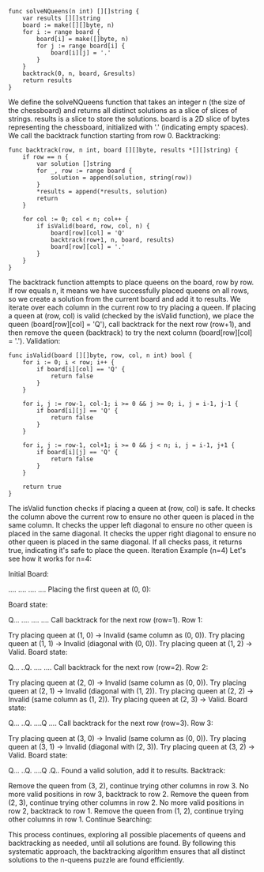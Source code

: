 
```
func solveNQueens(n int) [][]string {
    var results [][]string
    board := make([][]byte, n)
    for i := range board {
        board[i] = make([]byte, n)
        for j := range board[i] {
            board[i][j] = '.'
        }
    }
    backtrack(0, n, board, &results)
    return results
}
```

We define the solveNQueens function that takes an integer n (the size of the chessboard) and returns all distinct solutions as a slice of slices of strings.
results is a slice to store the solutions.
board is a 2D slice of bytes representing the chessboard, initialized with '.' (indicating empty spaces).
We call the backtrack function starting from row 0.
Backtracking:

```
func backtrack(row, n int, board [][]byte, results *[][]string) {
    if row == n {
        var solution []string
        for _, row := range board {
            solution = append(solution, string(row))
        }
        *results = append(*results, solution)
        return
    }

    for col := 0; col < n; col++ {
        if isValid(board, row, col, n) {
            board[row][col] = 'Q'
            backtrack(row+1, n, board, results)
            board[row][col] = '.'
        }
    }
}
```

The backtrack function attempts to place queens on the board, row by row.
If row equals n, it means we have successfully placed queens on all rows, so we create a solution from the current board and add it to results.
We iterate over each column in the current row to try placing a queen.
If placing a queen at (row, col) is valid (checked by the isValid function), we place the queen (board[row][col] = 'Q'), call backtrack for the next row (row+1), and then remove the queen (backtrack) to try the next column (board[row][col] = '.').
Validation:

```
func isValid(board [][]byte, row, col, n int) bool {
    for i := 0; i < row; i++ {
        if board[i][col] == 'Q' {
            return false
        }
    }

    for i, j := row-1, col-1; i >= 0 && j >= 0; i, j = i-1, j-1 {
        if board[i][j] == 'Q' {
            return false
        }
    }

    for i, j := row-1, col+1; i >= 0 && j < n; i, j = i-1, j+1 {
        if board[i][j] == 'Q' {
            return false
        }
    }

    return true
}
```

The isValid function checks if placing a queen at (row, col) is safe.
It checks the column above the current row to ensure no other queen is placed in the same column.
It checks the upper left diagonal to ensure no other queen is placed in the same diagonal.
It checks the upper right diagonal to ensure no other queen is placed in the same diagonal.
If all checks pass, it returns true, indicating it's safe to place the queen.
Iteration Example (n=4)
Let's see how it works for n=4:

Initial Board:


....
....
....
....
Placing the first queen at (0, 0):

Board state:

Q...
....
....
....
Call backtrack for the next row (row=1).
Row 1:

Try placing queen at (1, 0) -> Invalid (same column as (0, 0)).
Try placing queen at (1, 1) -> Invalid (diagonal with (0, 0)).
Try placing queen at (1, 2) -> Valid.
Board state:

Q...
..Q.
....
....
Call backtrack for the next row (row=2).
Row 2:

Try placing queen at (2, 0) -> Invalid (same column as (0, 0)).
Try placing queen at (2, 1) -> Invalid (diagonal with (1, 2)).
Try placing queen at (2, 2) -> Invalid (same column as (1, 2)).
Try placing queen at (2, 3) -> Valid.
Board state:

Q...
..Q.
....Q
....
Call backtrack for the next row (row=3).
Row 3:

Try placing queen at (3, 0) -> Invalid (same column as (0, 0)).
Try placing queen at (3, 1) -> Invalid (diagonal with (2, 3)).
Try placing queen at (3, 2) -> Valid.
Board state:

Q...
..Q.
....Q
.Q..
Found a valid solution, add it to results.
Backtrack:

Remove the queen from (3, 2), continue trying other columns in row 3.
No more valid positions in row 3, backtrack to row 2.
Remove the queen from (2, 3), continue trying other columns in row 2.
No more valid positions in row 2, backtrack to row 1.
Remove the queen from (1, 2), continue trying other columns in row 1.
Continue Searching:

This process continues, exploring all possible placements of queens and backtracking as needed, until all solutions are found.
By following this systematic approach, the backtracking algorithm ensures that all distinct solutions to the n-queens puzzle are found efficiently.

